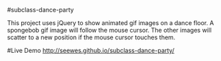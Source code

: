 #subclass-dance-party

This project uses jQuery to show animated gif images on a dance floor. A spongebob gif image will follow the mouse cursor. The other images will scatter to a new position if the mouse cursor touches them.

#Live Demo
http://seewes.github.io/subclass-dance-party/
